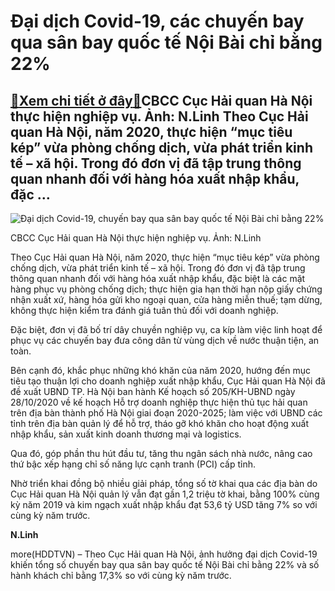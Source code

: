 Đại dịch Covid-19, các chuyến bay qua sân bay quốc tế Nội Bài chỉ bằng 22%
==========================================================================

[:gift:Xem chi tiết ở đây:gift:](https://hddtvn.com/dai-dich-covid-19-cac-chuyen-bay-qua-san-bay-quoc-te-noi-bai-chi-bang-22-2/)CBCC Cục Hải quan Hà Nội thực hiện nghiệp vụ. Ảnh: N.Linh Theo Cục Hải quan Hà Nội, năm 2020, thực hiện “mục tiêu kép” vừa phòng chống dịch, vừa phát triển kinh tế – xã hội. Trong đó đơn vị đã tập trung thông quan nhanh đối với hàng hóa xuất nhập khẩu, đặc …
------------------------------------------------------------------------------------------------------------------------------------------------------------------------------------------------------------------------------------------------------------------





![Đại dịch Covid-19, chuyến bay qua sân bay quốc tế Nội Bài chỉ bằng 22%](https://hddtvn.com/wp-content/uploads/2021/01/1247_IMG_8593.jpg "Đại dịch Covid-19, chuyến bay qua sân bay quốc tế Nội Bài chỉ bằng 22%")


CBCC Cục Hải quan Hà Nội thực hiện nghiệp vụ. Ảnh: N.Linh



Theo Cục Hải quan Hà Nội, năm 2020, thực hiện “mục tiêu kép” vừa phòng chống dịch, vừa phát triển kinh tế – xã hội. Trong đó đơn vị đã tập trung thông quan nhanh đối với hàng hóa xuất nhập khẩu, đặc biệt là các mặt hàng phục vụ phòng chống dịch; thực hiện gia hạn thời hạn nộp giấy chứng nhận xuất xứ, hàng hóa gửi kho ngoại quan, cửa hàng miễn thuế; tạm dừng, không thực hiện kiểm tra đánh giá tuân thủ đối với doanh nghiệp.


Đặc biệt, đơn vị đã bố trí dây chuyền nghiệp vụ, ca kíp làm việc linh hoạt để phục vụ các chuyến bay đưa công dân từ vùng dịch về nước thuận tiện, an toàn.


Bên cạnh đó, khắc phục những khó khăn của năm 2020, hướng đến mục tiêu tạo thuận lợi cho doanh nghiệp xuất nhập khẩu, Cục Hải quan Hà Nội đã đề xuất UBND TP. Hà Nội ban hành Kế hoạch số 205/KH-UBND ngày 28/10/2020 về kế hoạch Hỗ trợ doanh nghiệp thực hiện thủ tục hải quan trên địa bàn thành phố Hà Nội giai đoạn 2020-2025; làm việc với UBND các tỉnh trên địa bàn quản lý để hỗ trợ, tháo gỡ khó khăn cho hoạt động xuất nhập khẩu, sản xuất kinh doanh thương mại và logistics.


Qua đó, góp phần thu hút đầu tư, tăng thu ngân sách nhà nước, nâng cao thứ bậc xếp hạng chỉ số năng lực cạnh tranh (PCI) cấp tỉnh.


Nhờ triển khai đồng bộ nhiều giải pháp, tổng số tờ khai qua các địa bàn do Cục Hải quan Hà Nội quản lý vẫn đạt gần 1,2 triệu tờ khai, bằng 100% cùng kỳ năm 2019 và kim ngạch xuất nhập khẩu đạt 53,6 tỷ USD tăng 7% so với cùng kỳ năm trước.




**N.Linh**



more(HDDTVN) – Theo Cục Hải quan Hà Nội, ảnh hưởng đại dịch Covid-19 khiến tổng số chuyến bay qua sân bay quốc tế Nội Bài chỉ bằng 22% và số hành khách chỉ bằng 17,3% so với cùng kỳ năm trước.

